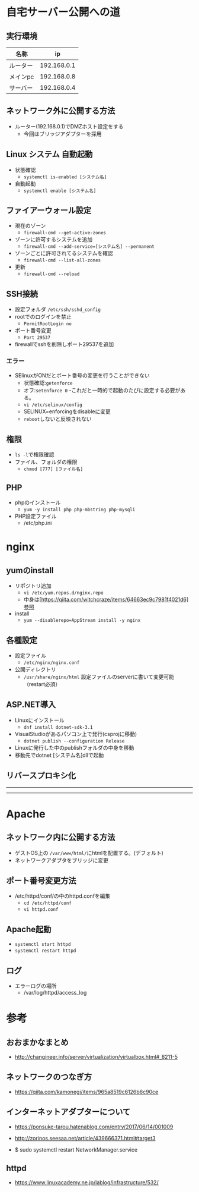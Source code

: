 # 自宅サーバー公開への道

## 実行環境

| 名称 | ip |
|-|-|
|ルーター|192.168.0.1|
|メインpc|192.168.0.8|
|サーバー|192.168.0.4|

## ネットワーク外に公開する方法
- ルーター(192.168.0.1)でDMZホスト設定をする
  - 今回はブリッジアダプターを採用

## Linux システム 自動起動
- 状態確認
  - `systemctl is-enabled [システム名]`
- 自動起動
  - `systemctl enable [システム名]`

## ファイアーウォール設定
- 現在のゾーン
  - `firewall-cmd --get-active-zones`
- ゾーンに許可するシステムを追加
  - `firewall-cmd --add-service=[システム名] --permanent`
- ゾーンごとに許可されてるシステムを確認
  - `firewall-cmd --list-all-zones`
- 更新
  - `firewall-cmd --reload`

## SSH接続
- 設定フォルダ `/etc/ssh/sshd_config`
- rootでのログインを禁止
  - `PermitRootLogin no`
- ポート番号変更
  - `Port 29537`
- firewallでsshを削除しポート29537を追加
 
### エラー
- SElinuxがONだとポート番号の変更を行うことができない
  - 状態確認:`getenforce`
  - オフ:`setenforce 0`
  -これだと一時的で起動のたびに設定する必要がある。
  - `vi /etc/selinux/config`
  - SELINUX=enforcingをdisableに変更
  - `reboot`しないと反映されない

## 権限
- `ls -l`で権限確認
- ファイル、フォルダの権限
  - `chmod [777] [ファイル名]`

## PHP

- phpのインストール
  - `yum -y install php php-mbstring php-mysqli`
- PHP設定ファイル
  - /etc/php.ini

# nginx
## yumのinstall
- リポジトリ追加
  - `vi /etc/yum.repos.d/nginx.repo`
  - 中身は[https://qiita.com/witchcraze/items/64663ec9c7981f4021d6]参照
- install
  - `yum --disablerepo=AppStream install -y nginx`

## 各種設定
- 設定ファイル
  - `/etc/nginx/nginx.conf`
- 公開ディレクトリ
  - `/usr/share/nginx/html`
  設定ファイルのserverに書いて変更可能（restart必須）

## ASP.NET導入
- Linuxにインストール
  - `dnf install dotnet-sdk-3.1`
- VisualStudioがあるパソコン上で発行(csprojに移動)
  - `dotnet publish --configuration Release`
- Linuxに発行した中のpublishフォルダの中身を移動
- 移動先でdotnet [システム名]dllで起動

## リバースプロキシ化



***
***
# Apache

## ネットワーク内に公開する方法

- ゲストOS上の `/var/www/html/`にhtmlを配置する。(デフォルト)
- ネットワークアダプタをブリッジに変更

## ポート番号変更方法
- /etc/httpd/conf/の中のhttpd.confを編集
  - `cd /etc/httpd/conf`
  - `vi httpd.conf`

## Apache起動
- `systemctl start httpd`
- `systemctl restart httpd`

## ログ
- エラーログの場所
  - /var/log/httpd/access_log


# 参考

## おおまかなまとめ
- http://changineer.info/server/virtualization/virtualbox.html#_8211-5

## ネットワークのつなぎ方
- https://qiita.com/kamonegi/items/965a8519c6126b6c90ce

## インターネットアダプターについて
- https://ponsuke-tarou.hatenablog.com/entry/2017/06/14/001009
- http://zorinos.seesaa.net/article/439666371.html#target3

- $ sudo systemctl restart NetworkManager.service

## httpd
- https://www.linuxacademy.ne.jp/lablog/infrastructure/532/
